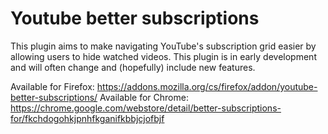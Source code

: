 # Youtube better subscriptions
This plugin aims to make navigating YouTube's subscription grid easier by allowing users to hide watched videos.
This plugin is in early development and will often change and (hopefully) include new features.

Available for Firefox: https://addons.mozilla.org/cs/firefox/addon/youtube-better-subscriptions/
Available for Chrome: https://chrome.google.com/webstore/detail/better-subscriptions-for/fkchdogohkjpnhfkganifkbbjcjofbjf